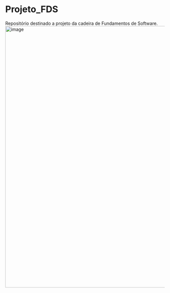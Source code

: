 # Projeto_FDS
Repositório destinado a projeto da cadeira de Fundamentos de Software.
<img width="1423" height="827" alt="image" src="https://github.com/user-attachments/assets/c1eed966-5e04-417d-8043-b87386de79f9" />
